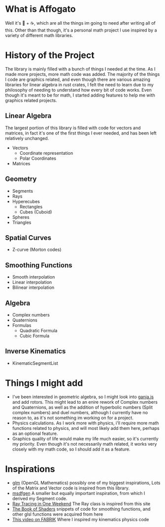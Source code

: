 # What is Affogato
Well it's 🍦 + ☕, which are all the things im going to need after writing all of this. Other than that though, it's a personal math project I use inspired by a variety of different math libraries.
# History of the Project
The library is mainly filled with a bunch of things I needed at the time. As I made more projects, more math code was added. The majority of the things I code are graphics related, and even though there are various amazing libraries for linear algebra in rust crates, I felt the need to learn due to my philosophy of needing to understand how every bit of code works. Even though it's meant to be for math, I started adding features to help me with graphics related projects.
## Linear Algebra
The largest portion of this library is filled with code for vectors and matrices, in fact it's one of the first things I ever needed, and has been left relatively unchanged.
* Vectors
  * Coordinate representation
  * Polar Coordinates
* Matrices
## Geometry
* Segments
* Rays
* Hyperecubes
  * Rectangles
  * Cubes (Cuboid)
* Spheres
* Triangles
## Spatial Curves
* Z-curve (Morton codes)
## Smoothing Functions
* Smooth interpolation
* Linear interpolation
* Bilinear interpolation
## Algebra
* Complex numbers
* Quaternions
* Formulas
  * Quadratic Formula
  * Cubic Formula
## Inverse Kinematics
* KinematicSegmentList
# Things I might add
* I've been interested in geometric algebra, so I might look into [ganja.js](https://github.com/enkimute/ganja.js?files=1) and add rotors. This might lead to an enire rework of Complex numbers and Quaternions, as well as the addition of hyperbolic numbers (Split complex numbers) and duel numbers, although I currently have no reason to, as it's not something im working on for a project.
* Physics calculations. As I work more with physics, i'll require more math functions related to physics, and will most likely add them here, perhaps as an optional feature.
* Graphics quality of life would make my life much easier, so it's currently my priority. Even though it's not necessarily math related, it works very closely with my math code, so I should add it as a feature.
# Inspirations
* [glm](https://www.opengl.org/sdk/libs/GLM/) (OpenGL Mathematics) possibly one of my biggest inspirations, Lots of the Matrix and Vector code is inspired from this library.
* [msdfgen](https://github.com/Chlumsky/msdfgen/tree/master) A smaller but equally important inspiration, from which I derived my Segment code.
* [Ray Tracing in One Weekend](https://raytracing.github.io/books/RayTracingInOneWeekend.html#addingasphere) The Ray class is inspired from this site
* [The Book of Shaders](https://thebookofshaders.com/glossary/?search=reflect) snippets of code for smoothing functions, and other glsl functions were acquired from here
* [This video on FABRIK](https://www.youtube.com/watch?v=UNoX65PRehA&t=685s&ab_channel=EgoMoose) Where I inspired my kinematics physics code
